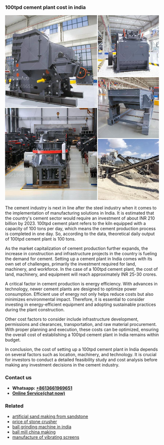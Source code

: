 <h3>100tpd cement plant cost in india</h3><img src='1702952824.jpg' alt=''><p>The cement industry is next in line after the steel industry when it comes to the implementation of manufacturing solutions in India. It is estimated that the country's cement sector would require an investment of about INR 210 billion by 2023. 100tpd cement plant refers to the kiln equipped with a capacity of 100 tons per day, which means the cement production process is completed in one day. So, according to the data, theoretical daily output of 100tpd cement plant is 100 tons.</p><p>As the market capitalization of cement production further expands, the increase in construction and infrastructure projects in the country is fueling the demand for cement. Setting up a cement plant in India comes with its own set of challenges, primarily the investment required for land, machinery, and workforce. In the case of a 100tpd cement plant, the cost of land, machinery, and equipment will reach approximately INR 25-30 crores. </p><p>A critical factor in cement production is energy efficiency. With advances in technology, newer cement plants are designed to optimize power consumption. Efficient use of energy not only helps reduce costs but also minimizes environmental impact. Therefore, it is essential to consider investing in energy-efficient equipment and adopting sustainable practices during the plant construction.</p><p>Other cost factors to consider include infrastructure development, permissions and clearances, transportation, and raw material procurement. With proper planning and execution, these costs can be optimized, ensuring the overall cost of establishing a 100tpd cement plant in India remains within budget.</p><p>In conclusion, the cost of setting up a 100tpd cement plant in India depends on several factors such as location, machinery, and technology. It is crucial for investors to conduct a detailed feasibility study and cost analysis before making any investment decisions in the cement industry.</p><h3>Contact us</h3><ul><li><strong>Whatsapp:&nbsp;<a href="https://wa.me/8613661969651">+8613661969651</a></strong></li><li><a href="https://swt.shibang-china.com/?git&amp;zhl&amp;100tpd cement plant cost in india"><strong>Online Service(chat now)</strong></a></li></ul><h3>Related</h3><ul><li><a href='artificial sand making from sandstone.md'>artificial sand making from sandstone</a></li><li><a href='price of stone crusher.md'>price of stone crusher</a></li><li><a href='ball grinding machine in india.md'>ball grinding machine in india</a></li><li><a href='ball mill china making.md'>ball mill china making</a></li><li><a href='manufacture of vibrating screens.md'>manufacture of vibrating screens</a></li></ul>